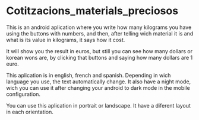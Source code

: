 # Cotitzacions_materials_preciosos

This is an android aplication where you write how many kilograms you have using the buttons with numbers, and then, after telling wich material it is and what is its value in kilograms, it says how it cost.

It will show you the result in euros, but still you can see how many dollars or korean wons are, by clicking that buttons and saying how many dollars are 1 euro.

This aplication is in english, french and spanish. Depending in wich language you use, the text automatically change.
It also have a night mode, wich you can use it after changing your android to dark mode in the mobile configuration.

You can use this aplication in portrait or landscape. It have a diferent layout in each orientation.
